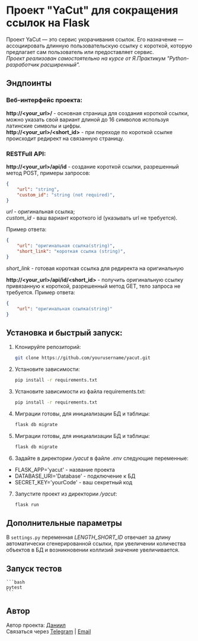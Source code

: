 # Проект "YaCut" для сокращения ссылок на Flask

Проект YaCut — это сервис укорачивания ссылок. Его назначение — ассоциировать длинную пользовательскую ссылку с короткой, которую предлагает сам пользователь или предоставляет сервис.  
*Проект реализован самостоятельно на курсе от Я.Практикум "Python-разработчик расширенный".*

## Эндпоинты  

### Веб-интерфейс проекта:  

**http://<your_url>/** - основная страница для создания короткой ссылки, можно указать свой вариант длиной до 16 символов используя латинские символы и цифры.  
**http://<your_url>/<short_id>** - при переходе по короткой ссылке происходит редирект на связанную страницу.  

### RESTFull API:  

**http://<your_url>/api/id** - создание короткой ссылки, разрешенный метод POST, примеры запросов:  

```json
{
    "url": "string",
    "custom_id": "string (not required)",
}
```  
*url* - оригинальная ссылка;  
*custom_id* - ваш вариант короткого id (указывать url не требуется).  

Пример ответа:
```json
{
    "url": "оригинальная ссылка(string)",
    "short_link": "короткая ссылка (string)",
}
```  
*short_link* - готовая короткая ссылка для редиректа на оригинальную


**http://<your_url>/api/id/<short_id>** - получить оригинальную ссылку привязанную к короткой, разрешенный метод GET, тело запроса не требуется. Пример ответа:
```json
{
    "url": "оригинальная ссылка(string)"
}
```  

## Установка и быстрый запуск:  

1. Клонируйте репозиторий:  

    ```bash
    git clone https://github.com/yourusername/yacut.git
    ```  

2. Установите зависимости:  

    ```bash
    pip install -r requirements.txt
    ```  

3. Установите зависимости из файла requirements.txt:  

    ```bash
    pip install -r requirements.txt
    ```  

4. Миграции готовы, для инициализации БД и таблицы:  

    ```bash
    flask db migrate
    ```  

5. Миграции готовы, для инициализации БД и таблицы:  

    ```bash
    flask db migrate
    ```  

6. Задайте в директории */yacut* в файле *.env* следующие переменные:  

- FLASK_APP='yacut' - название проекта  
- DATABASE_URI='Database' - подключение к БД  
- SECRET_KEY='yourCode' - ваш секретный код  

7. Запустите проект из директории */yacut*:  

    ```bash
    flask run
    ```  

## Дополнительные параметры  

В `settings.py` переменная *LENGTH_SHORT_ID* отвечает за длину автоматически сгенерированной ссылки, при увеличении количества объектов в БД и возникновении коллизий значение увеличивается.

## Запуск тестов  

    ```bash
    pytest
    ```  

## Автор  

Автор проекта: [Даниил](https://github.com/Danuuuq)  
Связаться через [Telegram](https://t.me/saint_danik)  | [Email](mailto:daniil@tyunkov.ru)
